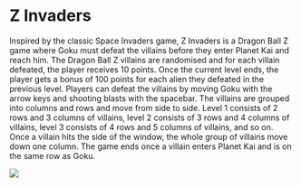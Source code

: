 # Z Invaders
Inspired by the classic Space Invaders game, Z Invaders is a Dragon Ball Z game where Goku must defeat the villains before they enter Planet Kai and reach him.
The Dragon Ball Z villains are randomised and for each villain defeated, the player receives 10 points. Once the current level ends, the player gets a bonus of 100 points for each alien they defeated in the previous level.
Players can defeat the villains by moving Goku with the arrow keys and shooting blasts with the spacebar.
The villains are grouped into columns and rows and move from side to side. Level 1 consists of 2 rows and 3 columns of villains, level 2 consists of 3 rows and 4 columns of villains, level 3 consists of 4 rows and 5 columns of villains, and so on.
Once a villain hits the side of the window, the whole group of villains move down one column. The game ends once a villain enters Planet Kai and is on the same row as Goku.

![](https://github.com/Albin04Sway/Z-Invaders/blob/main/Z%20Invaders/src/ZInvaders.gif)
